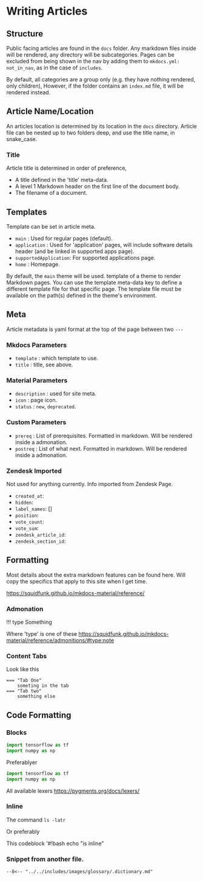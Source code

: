 # Writing Articles

## Structure

Public facing articles are found in the `docs` folder. Any markdown files inside will be rendered, any directory will be subcategories.
Pages can be excluded from being shown in the nav by adding them to `mkdocs.yml: not_in_nav`, as in the case of `includes`.

By default, all categories are a group only (e.g. they have nothing rendered, only children),
However, if the folder contains an `index.md` file, it will be rendered instead.

## Article Name/Location

An articles location is determined by its location in the `docs` directory.
Article file can be nested up to two folders deep, and use the title name, in snake_case.

### Title

Article title is determined in order of preference,

- A title defined in the 'title' meta-data.
- A level 1 Markdown header on the first line of the document body.
- The filename of a document.

## Templates

Template can be set in article meta.

- `main`                : Used for regular pages (default).
- `application`         : Used for 'application' pages, will include software details header (and be linked in supported apps page).
- `supportedApplication`: For supported applications page.
- `home`                : Homepage.

By default, the `main` theme will be used. template of a theme to render Markdown pages. You can use the template meta-data key to define a different template file for that specific page. The template file must be available on the path(s) defined in the theme's environment.

## Meta

Article metadata is yaml format at the top of the page between two `---`

### Mkdocs Parameters

- `template` : which template to use.
- `title`    : title, see above.

### Material Parameters

- `description` : used for site meta.
- `icon`        : page icon.
- `status`      : `new`, `deprecated`.

### Custom Parameters

- `prereq`      : List of prerequisites. Formatted in markdown. Will be rendered inside a admonation.
- `postreq`     : List of what next. Formatted in markdown. Will be rendered inside a admonation.

### Zendesk Imported

Not used for anything currently. Info imported from Zendesk Page.

- `created_at`:
- `hidden`:
- `label_names`: []
- `position`:
- `vote_count`:
- `vote_sum`:
- `zendesk_article_id`:
- `zendesk_section_id`:

## Formatting

Most details about the extra markdown features can be found here.
Will copy the specifics that apply to this site when I get time.

https://squidfunk.github.io/mkdocs-material/reference/

### Admonation

!!! type
    Something

Where 'type' is one of these https://squidfunk.github.io/mkdocs-material/reference/admonitions/#type:note

### Content Tabs

Look like this

```
=== "Tab One"
    someting in the tab
=== "Tab two"
    something else
```

## Code Formatting

### Blocks

```py
import tensorflow as tf
import numpy as np 
```

Preferablyer

```py title="myScript.py"
import tensorflow as tf
import numpy as np 
```

All available lexers
https://pygments.org/docs/lexers/

### Inline

The command `ls -latr`

Or preferably

This codeblock '#!bash echo "is inline"

### Snippet from another file.

```md
--8<-- "../../includes/images/glossary/.dictionary.md"
```
